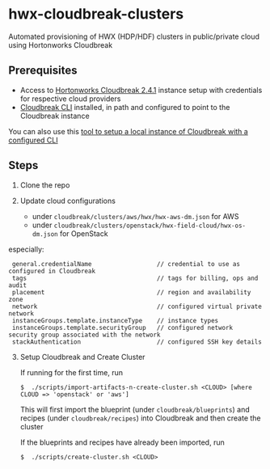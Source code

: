 # hwx-cloudbreak-clusters

Automated provisioning of HWX (HDP/HDF) clusters in public/private cloud using Hortonworks Cloudbreak

## Prerequisites

 * Access to [Hortonworks Cloudbreak 2.4.1](https://docs.hortonworks.com/HDPDocuments/Cloudbreak/Cloudbreak-2.4.1/content/index.html) instance setup with credentials for respective cloud providers
 * [Cloudbreak CLI](https://docs.hortonworks.com/HDPDocuments/Cloudbreak/Cloudbreak-2.4.1/content/cli-install/index.html) installed, in path and configured to point to the Cloudbreak instance

 You can also use this [tool to setup a local instance of Cloudbreak with a configured CLI](https://github.com/amolthacker/hwx-local-cloudbreak)

## Steps

 1. Clone the repo
 
 2. Update cloud configurations
    - under `cloudbreak/clusters/aws/hwx/hwx-aws-dm.json` for AWS
    - under `cloudbreak/clusters/openstack/hwx-field-cloud/hwx-os-dm.json` for OpenStack
    
   especially:
   ```
    general.credentialName                  // credential to use as configured in Cloudbreak
    tags                                    // tags for billing, ops and audit
    placement                               // region and availability zone
    network                                 // configured virtual private network
    instanceGroups.template.instanceType    // instance types
    instanceGroups.template.securityGroup   // configured network security group associated with the network
    stackAuthentication                     // configured SSH key details
   ```

3. Setup Cloudbreak and Create Cluster
   
   If running for the first time, run
   ```
   $  ./scripts/import-artifacts-n-create-cluster.sh <CLOUD> [where CLOUD => 'openstack' or 'aws']
   ```
   This will first import the blueprint (under `cloudbreak/blueprints`) and recipes (under `cloudbreak/recipes`) into Cloudbreak and then create the cluster

   If the blueprints and recipes have already been imported, run
   ```
   $  ./scripts/create-cluster.sh <CLOUD>
   ```
